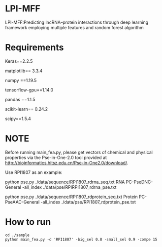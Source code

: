 # LPI-MFF

LPI-MFF:Predicting lncRNA–protein interactions through deep learning framework  employing multiple features and random forest algorithm

# Requirements

Keras==2.2.5

matplotlib== 3.3.4

numpy ==1.19.5

tensorflow-gpu==1.14.0

pandas ==1.1.5

scikit-learn== 0.24.2

scipy==1.5.4

# NOTE

Before running main_fea.py, please get vectors of chemical and physical properties via the Pse-in-One-2.0 tool provided at http://bioinformatics.hitsz.edu.cn/Pse-in-One2.0/download/.

Use RPI1807 as an example:

python pse.py ./data/sequence/RPI1807_rdrna_seq.txt RNA PC-PseDNC-General -all_index ./data/pse/RPIRPI1807_rdrna_pse.txt

python pse.py ./data/sequence/RPI1807_rdprotein_seq.txt Protein PC-PseAAC-General -all_index ./data/pse/RPI1807_rdprotein_pse.txt

# How to run

```
cd ./sample
python main_fea.py -d 'RPI1807' -big_sel 0.8 -small_sel 0.9 -compe 15
```

